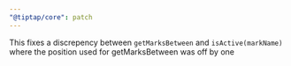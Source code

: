 ```yaml
---
"@tiptap/core": patch
---
```


This fixes a discrepency between `getMarksBetween` and `isActive(markName)` where the position used for getMarksBetween was off by one
